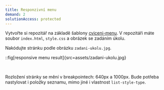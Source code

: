 ```yaml
---
title: Responzivní menu
demand: 2
solutionAccess: protected
---
```


Vytvořte si repozitář na základě šablony [cviceni-menu](https://github.com/Czechitas-podklady-WEB/cviceni-menu).
V repozitáři máte soubor `index.html`, `style.css` a obrázek se zadáním úkolu.

Nakódujte stránku podle obrázku `zadani-ukolu.jpg`.

::fig[responsive menu result]{src=assets/zadani-ukolu.jpg}

<br/>

Rozložení stránky se mění v breakpointech: 640px a 1000px. Bude potřeba nastylovat i položky seznamu, mimo jiné i vlastnost `list-style-type`.
